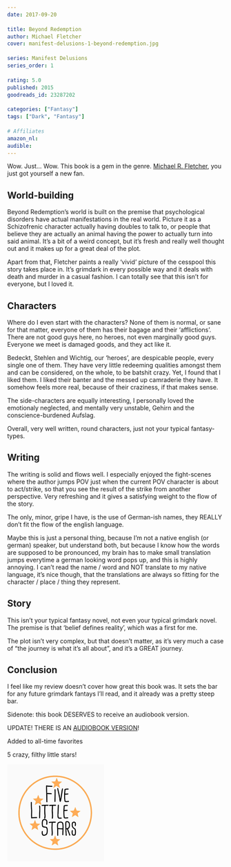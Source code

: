 ```yaml
---
date: 2017-09-20

title: Beyond Redemption
author: Michael Fletcher
cover: manifest-delusions-1-beyond-redemption.jpg

series: Manifest Delusions
series_order: 1

rating: 5.0
published: 2015
goodreads_id: 23287202

categories: ["Fantasy"]
tags: ["Dark", "Fantasy"]

# Affiliates
amazon_nl: 
audible: 
---
```


Wow. Just… Wow. This book is a gem in the genre. [Michael R. Fletcher](), you just got yourself a new fan.

<!--more-->

## World-building

Beyond Redemption’s world is built on the premise that psychological disorders have actual manifestations in the real world. Picture it as a Schizofrenic character actually having doubles to talk to, or people that believe they are actually an animal having the power to actually turn into said animal. It’s a bit of a weird concept, but it’s fresh and really well thought out and it makes up for a great deal of the plot.

Apart from that, Fletcher paints a really ‘vivid’ picture of the cesspool this story takes place in. It’s grimdark in every possible way and it deals with death and murder in a casual fashion. I can totally see that this isn’t for everyone, but I loved it.

## Characters

Where do I even start with the characters? None of them is normal, or sane for that matter, everyone of them has their bagage and their ‘afflictions’.  There are not good guys here, no heroes, not even marginally good guys. Everyone we meet is damaged goods, and they act like it.

Bedeckt, Stehlen and Wichtig, our ‘heroes’, are despicable people, every single one of them. They have very little redeeming qualities amongst them and can be considered, on the whole, to be batshit crazy. Yet, I found that I liked them. I liked their banter and the messed up camraderie they have. It somehow feels more real, because of their craziness, if that makes sense.

The side-characters are equally interesting, I personally loved the emotionaly neglected, and mentally very unstable, Gehirn and the conscience-burdened Aufslag.

Overall, very well written, round characters, just not your typical fantasy-types.

## Writing

The writing is solid and flows well. I especially enjoyed the fight-scenes where the author jumps POV just when the current POV character is about to act/strike, so that you see the result of the strike from another perspective. Very refreshing and it gives a satisfying weight to the flow of the story.

The only, minor, gripe I have, is the use of German-ish names, they REALLY don’t fit the flow of the english language.

Maybe this is just a personal thing, because I’m not a native english (or german) speaker, but understand both, but because I know how the words are supposed to be pronounced, my brain has to make small translation jumps everytime a german looking word pops up, and this is highly annoying. I can’t read the name / word and NOT translate to my native language, it’s nice though, that the translations are always so fitting for the character / place / thing they represent.

## Story

This isn’t your typical fantasy novel, not even your typical grimdark novel. The premise is that ‘belief defines reality’, which was a first for me.

The plot isn’t very complex, but that doesn’t matter, as it’s very much a case of “the journey is what it’s all about”, and it’s a GREAT journey.

## Conclusion

I feel like my review doesn’t cover how great this book was. It sets the bar for any future grimdark fantays I’ll read, and it already was a pretty steep bar.

Sidenote: this book DESERVES to receive an audiobook version.

UPDATE! THERE IS AN [AUDIOBOOK VERSION](https://www.audible.com/pd/Beyond-Redemption-Audiobook/1774248662)!

Added to all-time favorites

5 crazy, filthy little stars!

![5 little stars](/assets/content/five-little-stars.png)
